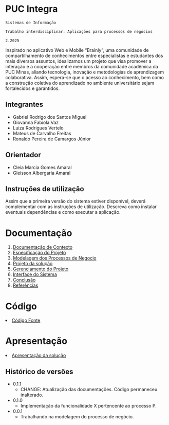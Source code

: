 # PUC Integra

`Sistemas de Informação`

`Trabalho interdisciplinar: Aplicações para processos de negócios`

`2.2025`

Inspirado no aplicativo Web e Mobile “Brainly”, uma comunidade de compartilhamento de conhecimentos entre especialistas e estudantes dos mais diversos assuntos, idealizamos um projeto que visa promover a interação e a cooperação entre membros da comunidade acadêmica da PUC Minas, aliando tecnologia, inovação e metodologias de aprendizagem colaborativa. Assim, espera-se que o acesso ao conhecimento, bem como a construção coletiva do aprendizado no ambiente universitário sejam fortalecidos e garantidos. 

## Integrantes

* Gabriel Rodrigo dos Santos Miguel
* Giovanna Fabíola Vaz
* Luiza Rodrigues Vertelo
* Mateus de Carvalho Freitas
* Ronaldo Pereira de Camargos Júnior

## Orientador

* Cleia Marcia Gomes Amaral
* Gleisson Albergaria Amaral

## Instruções de utilização

Assim que a primeira versão do sistema estiver disponível, deverá complementar com as instruções de utilização. Descreva como instalar eventuais dependências e como executar a aplicação.

# Documentação

<ol>
<li><a href="docs/1-Contexto.md"> Documentação de Contexto</a></li>
<li><a href="docs/2-Especificação.md"> Especificação do Projeto</a></li>
<li><a href="docs/3-Modelagem-Processos-Negócio.md"> Modelagem dos Processos de Negocio</a></li>
<li><a href="docs/4-Projeto-Solucao.md"> Projeto da solução</a></li>
<li><a href="docs/5-Gerenciamento-Projeto.md"> Gerenciamento do Projeto</a></li>
<li><a href="docs/6-Interface-Sistema.md"> Interface do Sistema</a></li>
<li><a href="docs/7-Conclusão.md"> Conclusão</a></li>
<li><a href="docs/8-Referências.md"> Referências</a></li>
</ol>

# Código

<li><a href="src/README.md"> Código Fonte</a></li>

# Apresentação

<li><a href="docs/apresentacao/README.md"> Apresentação da solução</a></li>


## Histórico de versões

* 0.1.1
    * CHANGE: Atualização das documentações. Código permaneceu inalterado.
* 0.1.0
    * Implementação da funcionalidade X pertencente ao processo P.
* 0.0.1
    * Trabalhando na modelagem do processo de negócio.


